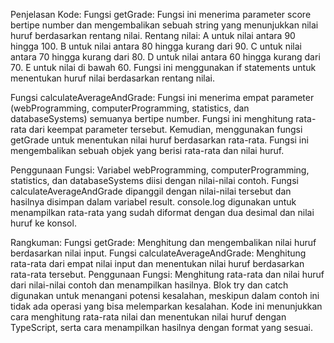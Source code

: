 Penjelasan Kode:
Fungsi getGrade:
Fungsi ini menerima parameter score bertipe number dan mengembalikan sebuah string yang menunjukkan nilai huruf berdasarkan rentang nilai.
Rentang nilai:
A untuk nilai antara 90 hingga 100.
B untuk nilai antara 80 hingga kurang dari 90.
C untuk nilai antara 70 hingga kurang dari 80.
D untuk nilai antara 60 hingga kurang dari 70.
E untuk nilai di bawah 60.
Fungsi ini menggunakan if statements untuk menentukan huruf nilai berdasarkan rentang nilai.

Fungsi calculateAverageAndGrade:
Fungsi ini menerima empat parameter (webProgramming, computerProgramming, statistics, dan databaseSystems) semuanya bertipe number.
Fungsi ini menghitung rata-rata dari keempat parameter tersebut.
Kemudian, menggunakan fungsi getGrade untuk menentukan nilai huruf berdasarkan rata-rata.
Fungsi ini mengembalikan sebuah objek yang berisi rata-rata dan nilai huruf.

Penggunaan Fungsi:
Variabel webProgramming, computerProgramming, statistics, dan databaseSystems diisi dengan nilai-nilai contoh.
Fungsi calculateAverageAndGrade dipanggil dengan nilai-nilai tersebut dan hasilnya disimpan dalam variabel result.
console.log digunakan untuk menampilkan rata-rata yang sudah diformat dengan dua desimal dan nilai huruf ke konsol.

Rangkuman:
Fungsi getGrade: Menghitung dan mengembalikan nilai huruf berdasarkan nilai input.
Fungsi calculateAverageAndGrade: Menghitung rata-rata dari empat nilai input dan menentukan nilai huruf berdasarkan rata-rata tersebut.
Penggunaan Fungsi: Menghitung rata-rata dan nilai huruf dari nilai-nilai contoh dan menampilkan hasilnya. Blok try dan catch digunakan untuk menangani potensi kesalahan, meskipun dalam contoh ini tidak ada operasi yang bisa melemparkan kesalahan.
Kode ini menunjukkan cara menghitung rata-rata nilai dan menentukan nilai huruf dengan TypeScript, serta cara menampilkan hasilnya dengan format yang sesuai.
